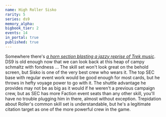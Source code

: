 ```yaml
---
name: High Roller Sisko
rarity: 5
series: ds9
memory_alpha:
bigbook_tier: 2
events: 14
in_portal: true
published: true
---
```


Somewhere there's [_a horn section blasting a jazzy reprise of Trek music_](https://www.youtube.com/watch?v=Y-QBe9pPdkM). DS9 is old enough now that we can look back at this heap of campy schmaltz with fondness ... The skill set won't look great on the behold screen, but Sisko is one of the very best crew who wears it. The top SEC base with regular event work would be good enough for most cards, but he throws in hefty voyage power to go with it. The shuttle advantage he provides may not be as big as it would if he weren't a previous campaign crew, but as SEC has more Faction event seats than any other skill, you'll have no trouble plugging him in there, almost without exception. Trepidation about Roller's common skill set is understandable, but he's a legitimate citation target as one of the more powerful crew in the game.
